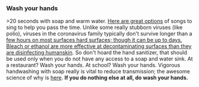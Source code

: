### Wash your hands

\>20 seconds with soap and warm water. [Here are great options](https://www.seattletimes.com/life/wellness/coronavirus-prevention-10-awesome-tunes-to-sing-while-you-wash-your-hands/?utm_medium=social&utm_campaign=owned_echobox_tw_m&utm_source=Twitter#Echobox=1583369786) of songs to sing to help you pass the time. Unlike some really stubborn viruses (like polio), viruses in the coronavirus family typically don't survive longer than a [few hours on most surfaces hard surfaces; though it can be up to days. Bleach or ethanol are more effective at decontaminating surfaces than they are disinfecting humanskin](https://www.journalofhospitalinfection.com/article/S0195-6701(20)30046-3/fulltext). So don't hoard the hand sanitizer, that should be used only when you do not have any access to a soap and water sink. At a restaurant? Wash your hands. At school? Wash your hands. Vigorous handwashing with soap really is vital to reduce transmission; the awesome science of why is [here](https://twitter.com/PalliThordarson/status/1236549305189597189).
**If you do nothing else at all, do wash your hands.**
